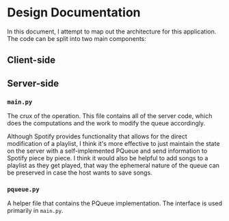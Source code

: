 # Design Documentation
In this document, I attempt to map out the architecture for this application.
The code can be split into two main components:

## Client-side

## Server-side

### `main.py`
The crux of the operation. This file contains all of the server code, which 
does the computations and the work to modify the queue accordingly.

Although Spotify provides functionality that allows for the direct modification 
of a playlist, I think it's more effective to just maintain the state on the
server with a self-implemented PQueue and send information to Spotify piece by 
piece. I think it would also be helpful to add songs to a playlist as they get 
played, that way the ephemeral nature of the queue can be preserved in case the 
host wants to save songs.

### `pqueue.py`
A helper file that contains the PQueue implementation. The interface is used
primarily in `main.py`.